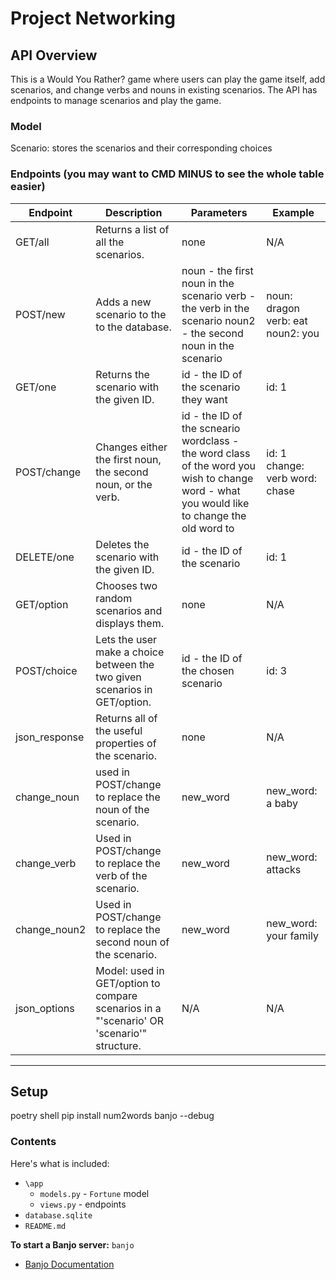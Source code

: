 # Project Networking

## API Overview
This is a Would You Rather? game where users can play the game itself, add scenarios, and change verbs and nouns in existing scenarios. The API has endpoints to manage scenarios and play the game.



### Model
Scenario: stores the scenarios and their corresponding choices



### Endpoints (you may want to CMD MINUS to see the whole table easier)

| **Endpoint**  	| **Description**                                                                           	| **Parameters**                                                                                                                             	| **Example**                       	|
|---------------	|-------------------------------------------------------------------------------------------	|--------------------------------------------------------------------------------------------------------------------------------------------	|-----------------------------------	|
| GET/all       	| Returns a list of all the scenarios.                                                      	| none                                                                                                                                       	| N/A                               	|
| POST/new      	| Adds a new scenario to the to the database.                                               	| noun - the first noun in the scenario verb - the verb in the scenario noun2 - the second noun in the scenario                              	| noun: dragon verb: eat noun2: you 	|
| GET/one       	| Returns the scenario with the given ID.                                                   	| id - the ID of the scenario they want                                                                                                      	| id: 1                             	|
| POST/change   	| Changes either the first noun, the second noun, or the verb.                              	| id - the ID of the scneario wordclass - the word class of the word you wish to change word - what you would like to change the old word to 	| id: 1 change: verb word: chase    	|
| DELETE/one    	| Deletes the scenario with the given ID.                                                   	| id - the ID of the scenario                                                                                                                	| id: 1                             	|
| GET/option    	| Chooses two random scenarios and displays them.                                           	| none                                                                                                                                       	| N/A                               	|
| POST/choice   	| Lets the user make a choice between the two given scenarios in GET/option.                	| id - the ID of the chosen scenario                                                                                                         	| id: 3                             	|
| json_response 	| Returns all of the useful properties of the scenario.                                     	| none                                                                                                                                       	| N/A                               	|
| change_noun   	| used in POST/change to replace the noun of the scenario.                                  	| new_word                                                                                                                                   	| new_word: a baby                  	|
| change_verb   	| Used in POST/change to replace the verb of the scenario.                                  	| new_word                                                                                                                                   	| new_word: attacks                 	|
| change_noun2  	| Used in POST/change to replace the second noun of the scenario.                           	| new_word                                                                                                                                   	| new_word: your family             	|
| json_options  	| Model: used in GET/option to compare scenarios in a "'scenario' OR 'scenario'" structure. 	| N/A                                                                                                                                        	| N/A                               	| 

---

## Setup

poetry shell
pip install num2words
banjo --debug

### Contents

Here's what is included:
- `\app`
    - `models.py` - `Fortune` model
    - `views.py` - endpoints
- `database.sqlite`  
- `README.md` 

**To start a Banjo server:** `banjo` 
- [Banjo Documentation](https://the-isf-academy.github.io/banjo_docs/)



